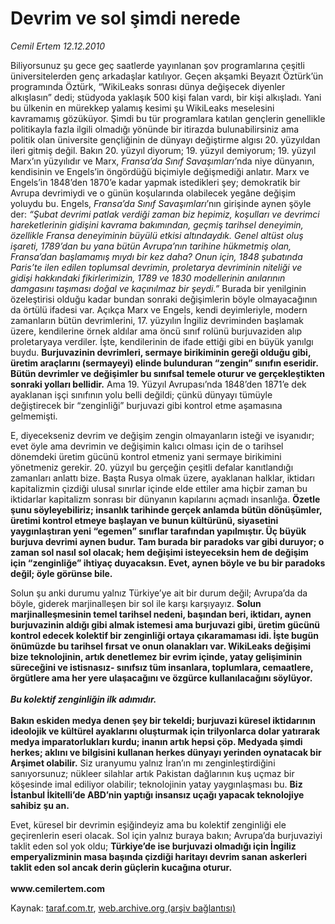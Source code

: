 # Devrim ve sol şimdi nerede 

*Cemil Ertem 12.12.2010*

<div class="yazi"><p>Biliyorsunuz şu gece geç saatlerde yayınlanan şov programlarına çeşitli üniversitelerden genç arkadaşlar katılıyor. Geçen akşamki Beyazıt Öztürk’ün programında Öztürk, “WikiLeaks sonrası dünya değişecek diyenler alkışlasın” dedi; stüdyoda yaklaşık 500 kişi falan vardı, bir kişi alkışladı. Yani bu ülkenin en mürekkep yalamış kesimi şu WikiLeaks meselesini kavramamış gözüküyor. Şimdi bu tür programlara katılan gençlerin genellikle politikayla fazla ilgili olmadığı yönünde bir itirazda bulunabilirsiniz ama politik olan üniversite gençliğinin de dünyayı değiştirme algısı 20. yüzyıldan ileri gitmiş değil. Bakın 20. yüzyıl diyorum; 19. yüzyıl demiyorum; 19. yüzyıl Marx’ın yüzyılıdır ve Marx, <i>Fransa’da Sınıf Savaşımları’</i>nda niye dünyanın, kendisinin ve Engels’in öngördüğü biçimiyle değişmediği anlatır. Marx ve Engels’in 1848’den 1870’e kadar yapmak istedikleri şey; demokratik bir Avrupa devrimiydi ve o günün koşularında olabilecek yegâne değişim yoluydu bu. Engels, <i>Fransa’da Sınıf Savaşımları</i>’nın girişinde aynen şöyle der: <i>“Şubat devrimi patlak verdiği zaman biz hepimiz, koşulları ve devrimci hareketlerinin gidişini kavrama bakımından, geçmiş tarihsel deneyimin, özellikle Fransa deneyiminin büyülü etkisi altındaydık. Genel altüst oluş işareti, 1789’dan bu yana bütün Avrupa’nın tarihine hükmetmiş olan, Fransa’dan başlamamış mıydı bir kez daha? Onun için, 1848 şubatında Paris’te ilen edilen toplumsal devrimin, proletarya devriminin niteliği ve gidişi hakkındaki fikirlerimizin, 1789 ve 1830 modellerinin anılarının damgasını taşıması doğal ve kaçınılmaz bir şeydi.”</i> Burada bir yenilginin özeleştirisi olduğu kadar bundan sonraki değişimlerin böyle olmayacağının da örtülü ifadesi var. Açıkça Marx ve Engels, kendi deyimleriyle, modern zamanların bütün devrimlerini, 17. yüzyılın İngiliz devriminden başlamak üzere, kendilerine örnek aldılar ama öncü sınıf rolünü burjuvaziden alıp proletaryaya verdiler. İşte, kendilerinin de ifade ettiği gibi en büyük yanılgı buydu. <b>Burjuvazinin devrimleri, sermaye birikiminin gereği olduğu gibi, üretim araçlarını (sermayeyi) elinde bulunduran “zengin” sınıfın eseridir. Bütün devrimler ve değişimler bu sınıfsal temele oturur ve gerçekleştikten sonraki yolları bellidir.</b> Ama 19. Yüzyıl Avrupası’nda 1848’den 1871’e dek ayaklanan işçi sınıfının yolu belli değildi; çünkü dünyayı tümüyle değiştirecek bir “zenginliği” burjuvazi gibi kontrol etme aşamasına gelmemişti.</p>
<p>E, diyecekseniz devrim ve değişim zengin olmayanların isteği ve isyanıdır; evet öyle ama devrimin ve değişimin kalıcı olması için de o tarihsel dönemdeki üretim gücünü kontrol etmeniz yani sermaye birikimini yönetmeniz gerekir. 20. yüzyıl bu gerçeğin çeşitli defalar kanıtlandığı zamanları anlattı bize. Başta Rusya olmak üzere, ayaklanan halklar, iktidarı kapitalizmin çizdiği ulusal sınırlar içinde elde ettiler ama hiçbir zaman bu iktidarlar kapitalizm sonrası bir dünyanın kapılarını açmadı insanlığa. <b>Özetle şunu söyleyebiliriz; insanlık tarihinde gerçek anlamda bütün dönüşümler, üretimi kontrol etmeye başlayan ve bunun kültürünü, siyasetini yaygınlaştıran yeni “egemen” sınıflar tarafından yapılmıştır. Üç büyük burjuva devrimi aynen budur. Tam burada bir paradoks var gibi duruyor; o zaman sol nasıl sol olacak; hem değişimi isteyeceksin hem de değişim için “zenginliğe” ihtiyaç duyacaksın. Evet, aynen böyle ve bu bir paradoks değil; öyle görünse bile.</b> </p>
<p>Solun şu anki durumu yalnız Türkiye’ye ait bir durum değil; Avrupa’da da böyle, giderek marjinalleşen bir sol ile karşı karşıyayız. <b>Solun marjinalleşmesinin temel tarihsel nedeni, başından beri, iktidarı, aynen burjuvazinin aldığı gibi almak istemesi ama burjuvazi gibi, üretim gücünü kontrol edecek kolektif bir zenginliği ortaya çıkaramaması idi. İşte bugün önümüzde bu tarihsel fırsat ve onun olanakları var. WikiLeaks değişimi bize teknolojinin, artık denetlemez bir evrim içinde, yatay gelişiminin süreceğini ve istisnasız- sınıfsız tüm insanlara, toplumlara, cemaatlere, örgütlere ama her yere ulaşacağını ve özgürce kullanılacağını söylüyor. <br/><br/></b><b><i>Bu kolektif zenginliğin ilk adımıdır.</i></b> <br/><br/><b>Bakın eskiden medya denen şey bir tekeldi; burjuvazi küresel iktidarının ideolojik ve kültürel ayaklarını oluşturmak için trilyonlarca dolar yatırarak medya imparatorlukları kurdu; inanın artık hepsi çöp. Medyada şimdi herkes; aklını ve bilgisini kullanan herkes dünyayı yerinden oynatacak bir Arşimet olabilir.</b> Siz uranyumu yalnız İran’ın mı zenginleştirdiğini sanıyorsunuz; nükleer silahlar artık Pakistan dağlarının kuş uçmaz bir köşesinde imal ediliyor olabilir; teknolojinin yatay yaygınlaşması bu. <b>Biz İstanbul İkitelli’de ABD’nin yaptığı insansız uçağı yapacak teknolojiye sahibiz şu an. </b></p>
<p>Evet, küresel bir devrimin eşiğindeyiz ama bu kolektif zenginliği ele geçirenlerin eseri olacak. Sol için yalnız buraya bakın; Avrupa’da burjuvaziyi taklit eden sol yok oldu; <b>Türkiye’de ise burjuvazi olmadığı için İngiliz emperyalizminin masa başında çizdiği haritayı devrim sanan askerleri taklit eden sol ancak derin güçlerin kucağına oturur.<br/><br/></b><b>www.cemilertem.com</b> </p></div>

Kaynak: [taraf.com.tr](http://www.taraf.com.tr:80/cemil-ertem/makale-devrim-ve-sol-simdi-nerede.htm), [web.archive.org (arşiv bağlantısı)](http://web.archive.org/web/20101213194038/http://www.taraf.com.tr:80/cemil-ertem/makale-devrim-ve-sol-simdi-nerede.htm)
